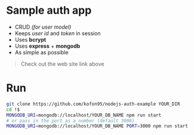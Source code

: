 # Sample auth app
* CRUD _(for user model)_
* Keeps _user id_ and _token_ in session
* Uses **bcrypt**
* Uses **express** + **mongodb**
* As simple as possible

> Check out the web site link above


# Run
```bash
git clone https://github.com/kofon95/nodejs-auth-example YOUR_DIR
cd !$
MONGODB_URI=mongodb://localhost/YOUR_DB_NAME npm run start
# or pass in the port as a number (default 3000)
MONGODB_URI=mongodb://localhost/YOUR_DB_NAME PORT=3000 npm run start
```
